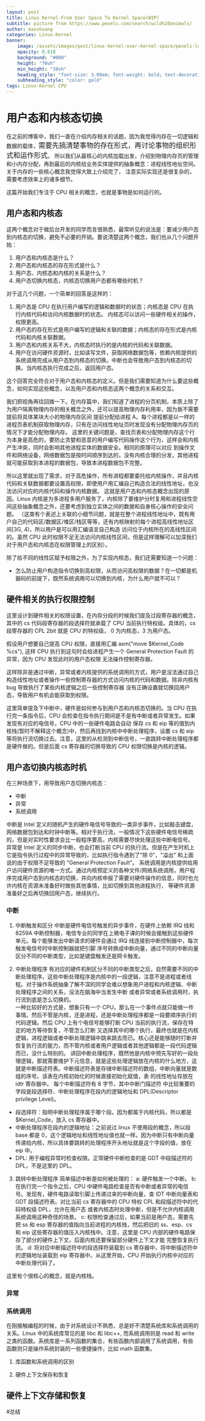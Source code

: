 ```yaml
---
layout: post
title: Linux Kernel-From User Space To Kernel Space(WIP)
subtitle: picture from https://www.pexels.com/search/wild%20animals/
author: maxshuang
categories: Linux-Kernel
banner:
    image: /assets/images/post/linux-kernel-user-kernel-space/pexels-lucas-pezeta.jpg
    opacity: 0.618
    background: "#000"
    height: "70vh"
    min_height: "38vh"
    heading_style: "font-size: 3.00em; font-weight: bold; text-decoration: underline"
    subheading_style: "color: gold"
tags: Linux-Kernel CPU
---
```


# 用户态和内核态切换
在之前的博客中，我们一直在介绍内存相关的话题，因为我觉得内存在一切逻辑和数据的载体，<font size=4>需要先搞清楚事物的存在形式，再讨论事物的组织形式和运作形式</font>。
所以我们从最核心的内核加载出发，介绍到物理内存页的管理和小内存分配，再到最后的内核给业务实体提供的抽象概念：进程线性地址空间。关于内存的一些核心概念我觉得大致上介绍完了，
注意实际实现还是很复杂的，需要考虑效率上的诸多细节。

这篇开始我们专注于 CPU 相关的概念，也就是事物是如何运行的。

## 用户态和内核态
这两个概念对于做后台开发的同学而言很熟悉，最常听见的说法是：要减少用户态到内核态的切换，避免不必要的开销。要说清楚这两个概念，我们也从几个问题开始：
1. 用户态和内核态是什么？
2. 用户态和内核态的存在形式是什么？
3. 用户态、内核态和内核的关系是什么？
4. 用户态切换内核态，内核态切换用户态都有哪些时机？

对于这几个问题，一个简单的回答是这样的：
1. 用户态是 CPU 在执行用户编写的逻辑和数据时的状态；内核态是 CPU 在执行内核代码和访问内核数据时的状态。
内核态可以访问一些硬件相关的操作，权限更高。
2. 用户态的存在形式是用户编写的逻辑和关联的数据；内核态的存在形式是内核代码和内核关联数据。
3. 用户态和内核关系不大，内核态时执行的是内核的代码和关联数据。
4. 用户在访问硬件资源时，比如读写文件，获取网络数据包等，依赖内核提供的系统调用完成从用户态到内核态的切换。中断也会导致用户态到内核态的切换。当内核态执行完成之后，返回用户态。

这个回答完全符合对于用户态和内核态的定义。但是我们需要知道为什么要这些概念，如何实现这些概念，以及用户态和内核态这两个概念的关系和交互。

我们把视角再往回拨一下。在内存篇中，我们知道了进程的分页机制，本质上除了为用户隔离物理内存的相关概念之外，还可以提高物理内存利用率，因为我不需要提前将具体某块大小的物理内存区间
提前分配给进程 A。每个进程都是以一样的进程页表机制获取物理内存，只有在访问线性地址页时发现没有分配物理内存页的情况下才能分配物理内存。
这里的关键问题是，查找页表和分配物理内存这个行为本身是高危的，要防止贪婪和恶意的用户编写代码操作这个行为，这样会和内核产生冲突，同时会影响其他进程实体的数据安全。相同的原理可以对应
到操作文件和网络设备，网络数据包是按时间顺序到达的，没有内核合理的分发，其他进程就可能获取到本进程的数据包，导致本进程数据包不完整。

所以这里就出现了需求，对于高危操作，所有进程都要委托给内核操作，并且内核代码和关联数据都要设置高权限，即使用户用汇编自己构造合法的线性地址，也没法访问对应的内核代码和操作内核数据。
这就是用户态和内核态概念出现的原因。Linux 内核是为多进程多用户服务了，内核除了要维护分时复用和进程线性空间这些抽象概念之外，还要考虑到独立实体之间的数据和自身核心操作的安全问题。
（这类有个表述上关联的小细节问题，就是在整个进程线性地址中，既有用户自己的代码区/数据区/堆区/栈区等等，还有内核映射的每个进程高线性地址区间[3G, 4)，所以用户是可以用汇编语言自己构造
访问位于内核所在的高线性区间的。虽然 CPU 此时权限不足无法访问内核线性区间，但是这样理解可以加深我们对于用户态和内核态在权限管理上的区别）。

除了给不同的线性区赋予权限之外，为了实现内核态，我们还需要知道一个问题：
* 怎么防止用户构造指令切换到高权限，从而访问高权限的数据？在一切都是机器码的前提下，既然系统调用可以切换到内核，为什么用户就不可以？

## 硬件相关的执行权限控制
这里设计到硬件相关的权限设置，在内存分段的时候我们提及过段寄存器的概念，其中的 cs 代码段寄存器的段选择符就承载了 CPU 当前执行特权级。具体的，cs 段寄存器的 CPL 2bit 就是 CPU 的特权级，
0 为内核态，3 为用户态。

假设用户想要自己提高 CPU 权限，直接用汇编 asm("move $Kernel_Code %cs"), 这样 CPU 执行到这句时会给进程产生一个 General Protection Fault 的异常，因为 CPU 发现此时的用户态权限
无法操作控制寄存器。

这样除非是通过中断，异常或者内核提供的系统调用的方式，用户是没法通过自己构造线性地址或者操作一些控制寄存器的方式访问内核的代码和数据。除非内核有 bug 导致执行了某些内核逻辑之后一些控制寄存器
没有正确设置就切换回用户态，导致用户有机会能获取到权限。

这里简单提及下中断中，硬件是如何参与到用户态和内核态切换的。当 CPU 在执行完一条指令后，CPU 会检查在指令执行期间是不是有中断或者异常发生。如果发现有对应的电信号，CPU 中的一些硬件电路会自动
保存 cs 和 eip 等的值到内核栈(暂时不解释这个概念)中，然后再找到内核中中断处理程序，设置 cs 和 eip 等将执行流切换过去。注意，这里的从检测到中断信号，一直跳转中断处理程序都是硬件做的。但是后面
cs 寄存器的切换导致的 CPU 权限切换是内核的逻辑。

## 用户态切换内核态时机
在三种场景下，用导致用户态切换内核态：
* 中断
* 异常
* 系统调用

中断是 Intel 定义的随机产生的硬件电信号导致的一类异步事件，比如敲击键盘，网络数据包到达和时钟中断等。相对于执行流，一般情况下这些硬件电信号稀疏的，但是对实时性要求会比一般程序要高，内核需要尽快处理这些中断电信号。
异常是 Intel 定义的同步中断，也会打断当前 CPU 的执行流。但是在产生时机上它是指令执行过程中的异常导致的，比如执行指令遇到了"除 0"，"溢出" 和上面说的由于权限不足导致的 "General Protection Fault"。
系统调用是内核提供给用户访问硬件资源的唯一方式。通过内核预定义的各种文件/网络系统调用，用户程序完成用户态到内核态的切换，并向内核申报了需要对硬件操作的信息，同时也允许内核在资源未准备好时做些其他事情，比如切换到其他进程执行，
等硬件资源准备好之后再切换回用户态，继续执行。

### 中断
1. 中断触发和区分
中断是硬件电信号触发的异步事件，在硬件上依赖 IRQ 线和 8259A 中断控制器，电信专业的同学在上微电子课的时候会接触到这些硬件单元。每个能够发出中断请求的硬件会通过 IRQ 线连接到中断控制器中，每次触发电信号时中断控制器就把引脚
序号转换成中断向量，通过不同的中断向量区分不同的中断类型，比如是键盘触发还是网卡触发。

2. 中断处理程序
有对应的硬件机制区分不同的中断类型之后，自然需要不同的中断处理程序，这些中断处理程序是内核中的一段逻辑，注意不是进程或者线程。对于操作系统抽象了解不深的同学会难以想象用户进程和内核逻辑、中断处理程序之间的关系，没法在脑海中当发生中断
或者异常或者系统调用时，执行流到底是怎么切换的。  
一种比较好的方式是，想象只有一个 CPU，那么在一个事件点就只能做一件事情。然后不管是内核，还是进程，还是中断处理程序都是一段要顺序执行的代码逻辑。然后 CPU 上有个电信号能够打断 CPU 当前的执行流，保存在特定的地方等待恢复，不管怎么打断
又选择其中的哪个执行，最终也就是在内核逻辑，进程逻辑或者中断处理逻辑中跳来跳去而已。核心还是能够随时打断并恢复执行流的能力，而不管内核或者用户逻辑或者其他逻辑都是一段代码逻辑而已，没什么特别的。
讲回中断处理程序，既然他是内核中预先写好的一段处理逻辑，那就需要维护下元信息，就是这些处理逻辑放在内核的什么地方，这就是中断描述符表。中断描述符表是存储中断描述符的数组，中断向量就是数组的序号。该表在内核初始化的时候直接初始化赋值，表
的线性地址存放在 idtr 寄存器中。 每个中断描述符有 8 字节，其中中断门描述符 中比较重要的字段是段选择符、中断处理程序在段内的逻辑地址和 DPL(Descriptor privilege Level)。
* 段选择符：指明中断处理程序属于哪个段。因为都属于内核代码，所以都是 $Kernel_Code，放入 cs 寄存器中。
* 中断处理程序在段内的逻辑地址：之前说过 linux 不使用段的概念，所以段 base 都是 0，这个逻辑地址和线性地址值也就一样。因为中断只有中断向量传递给内核，所以具体要跳转的处理程序开头地址就是这个字段的值，放在 eip 中。
* DPL: 用于编程异常时检查权限。正常硬件中断检查的是 GDT 中段描述符的 DPL，不是这里的 DPL。

3. 跳转中断处理程序
简单描述中断是如何被处理的：
a: 硬件触发一个中断。
b: 在执行完一个指令之后，CPU 中硬件电路检查是否有中断或者异常的电信号。发现有，硬件电路读取引脚上传递过来的中断向量，查 IDT 中断向量表和 GDT 段描述符表。对比当前 cs 寄存器中的 CPU 特权 CPL 和段描述符中的代码特权级 DPL，允许在用户态
或者内核态时处理中断，但是不允许内核调用系统调用这种奇怪的场景。
c: 权限检查通过后，如果当前是用户态，需要先把 ss 和 esp 寄存器的值指向当前进程的内核栈，然后把旧的 ss、esp、cs 和 eip 这些寄存器的值压入内核栈中。注意，这里是 CPU 内部的硬件电路保存了部分的硬件上下文，后面内核还要保留部分硬件上下文才能
完整恢复执行流。
d: 将对应中断描述符中的段选择符装载到 cs 寄存器中，将中断描述符中的逻辑地址装载到 eip 寄存器中。从这里开始，CPU 开始执行内核中对应的中断处理代码了。

这里有个很核心的概念，就是内核栈。



### 异常

### 系统调用
在刚接触编程的时候，由于对系统设计不熟悉，总是好不清楚系统库和系统调用的关系。Linux 中的系统库常见的是 libc 和 libc++, 而系统调用则是 read 和 write 之类的函数。系统库是一系列函数的集合，有些函数内部调用了系统调用，有些
函数则只是操作系统封装的一些便捷操作，比如 math 函数集。



1. 库函数和系统调用的区别

2. 硬件上下文保存和恢复

## 硬件上下文存储和恢复


#总结